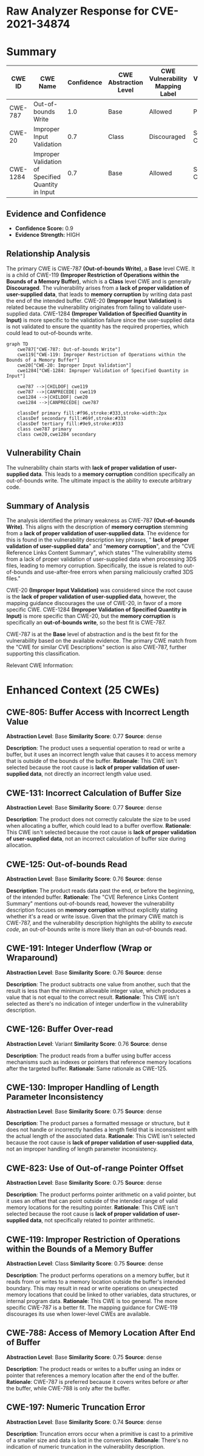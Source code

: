 # Raw Analyzer Response for CVE-2021-34874

# Summary
| CWE ID | CWE Name | Confidence | CWE Abstraction Level | CWE Vulnerability Mapping Label | CWE-Vulnerability Mapping Notes |
|---|---|---|---|---|---|
| CWE-787 | Out-of-bounds Write | 1.0 | Base | Allowed | Primary CWE |
| CWE-20 | Improper Input Validation | 0.7 | Class | Discouraged | Secondary Candidate |
| CWE-1284 | Improper Validation of Specified Quantity in Input | 0.7 | Base | Allowed | Secondary Candidate |

## Evidence and Confidence

*   **Confidence Score:** 0.9
*   **Evidence Strength:** HIGH

## Relationship Analysis
The primary CWE is CWE-787 **(Out-of-bounds Write)**, a **Base** level CWE. It is a child of CWE-119 **(Improper Restriction of Operations within the Bounds of a Memory Buffer)**, which is a **Class** level CWE and is generally **Discouraged**. The vulnerability arises from a **lack of proper validation of user-supplied data**, that leads to **memory corruption** by writing data past the end of the intended buffer. CWE-20 **(Improper Input Validation)** is related because the vulnerability originates from failing to validate user-supplied data. CWE-1284 **(Improper Validation of Specified Quantity in Input)** is more specific to the validation failure since the user-supplied data is not validated to ensure the quantity has the required properties, which could lead to out-of-bounds write.

```mermaid
graph TD
    cwe787["CWE-787: Out-of-bounds Write"]
    cwe119["CWE-119: Improper Restriction of Operations within the Bounds of a Memory Buffer"]
    cwe20["CWE-20: Improper Input Validation"]
    cwe1284["CWE-1284: Improper Validation of Specified Quantity in Input"]

    cwe787 -->|CHILDOF| cwe119
    cwe787 -->|CANPRECEDE| cwe119
    cwe1284 -->|CHILDOF| cwe20
    cwe1284 -->|CANPRECEDE| cwe787

    classDef primary fill:#f96,stroke:#333,stroke-width:2px
    classDef secondary fill:#69f,stroke:#333
    classDef tertiary fill:#9e9,stroke:#333
    class cwe787 primary
    class cwe20,cwe1284 secondary
```

## Vulnerability Chain
The vulnerability chain starts with **lack of proper validation of user-supplied data**. This leads to a **memory corruption** condition specifically an out-of-bounds write. The ultimate impact is the ability to execute arbitrary code.

## Summary of Analysis
The analysis identified the primary weakness as CWE-787 **(Out-of-bounds Write)**. This aligns with the description of **memory corruption** stemming from a **lack of proper validation of user-supplied data**. The evidence for this is found in the vulnerability description key phrases, " **lack of proper validation of user-supplied data**" and "**memory corruption**", and the "CVE Reference Links Content Summary", which states "The vulnerability stems from a lack of proper validation of user-supplied data when processing 3DS files, leading to memory corruption. Specifically, the issue is related to out-of-bounds and use-after-free errors when parsing maliciously crafted 3DS files."

CWE-20 **(Improper Input Validation)** was considered since the root cause is the **lack of proper validation of user-supplied data**, however, the mapping guidance discourages the use of CWE-20, in favor of a more specific CWE. CWE-1284 **(Improper Validation of Specified Quantity in Input)** is more specific than CWE-20, but the **memory corruption** is specifically an **out-of-bounds write**, so the best fit is CWE-787.

CWE-787 is at the **Base** level of abstraction and is the best fit for the vulnerability based on the available evidence. The primary CWE match from the "CWE for similar CVE Descriptions" section is also CWE-787, further supporting this classification.

Relevant CWE Information:

# Enhanced Context (25 CWEs)

## CWE-805: Buffer Access with Incorrect Length Value
**Abstraction Level**: Base
**Similarity Score**: 0.77
**Source**: dense

**Description**:
The product uses a sequential operation to read or write a buffer, but it uses an incorrect length value that causes it to access memory that is outside of the bounds of the buffer.
**Rationale**: This CWE isn't selected because the root cause is **lack of proper validation of user-supplied data**, not directly an incorrect length value used.

## CWE-131: Incorrect Calculation of Buffer Size
**Abstraction Level**: Base
**Similarity Score**: 0.77
**Source**: dense

**Description**:
The product does not correctly calculate the size to be used when allocating a buffer, which could lead to a buffer overflow.
**Rationale**: This CWE isn't selected because the root cause is **lack of proper validation of user-supplied data**, not an incorrect calculation of buffer size during allocation.

## CWE-125: Out-of-bounds Read
**Abstraction Level**: Base
**Similarity Score**: 0.76
**Source**: dense

**Description**:
The product reads data past the end, or before the beginning, of the intended buffer.
**Rationale**: The "CVE Reference Links Content Summary" mentions out-of-bounds read, however the vulnerability description focuses on **memory corruption** without explicitly stating whether it's a read or write issue. Given that the primary CWE match is CWE-787, and the vulnerability description highlights the ability to *execute code*, an out-of-bounds write is more likely than an out-of-bounds read.

## CWE-191: Integer Underflow (Wrap or Wraparound)
**Abstraction Level**: Base
**Similarity Score**: 0.76
**Source**: dense

**Description**:
The product subtracts one value from another, such that the result is less than the minimum allowable integer value, which produces a value that is not equal to the correct result.
**Rationale**: This CWE isn't selected as there's no indication of integer underflow in the vulnerability description.

## CWE-126: Buffer Over-read
**Abstraction Level**: Variant
**Similarity Score**: 0.76
**Source**: dense

**Description**:
The product reads from a buffer using buffer access mechanisms such as indexes or pointers that reference memory locations after the targeted buffer.
**Rationale**: Same rationale as CWE-125.

## CWE-130: Improper Handling of Length Parameter Inconsistency
**Abstraction Level**: Base
**Similarity Score**: 0.75
**Source**: dense

**Description**:
The product parses a formatted message or structure, but it does not handle or incorrectly handles a length field that is inconsistent with the actual length of the associated data.
**Rationale**: This CWE isn't selected because the root cause is **lack of proper validation of user-supplied data**, not an improper handling of length parameter inconsistency.

## CWE-823: Use of Out-of-range Pointer Offset
**Abstraction Level**: Base
**Similarity Score**: 0.75
**Source**: dense

**Description**:
The product performs pointer arithmetic on a valid pointer, but it uses an offset that can point outside of the intended range of valid memory locations for the resulting pointer.
**Rationale**: This CWE isn't selected because the root cause is **lack of proper validation of user-supplied data**, not specifically related to pointer arithmetic.

## CWE-119: Improper Restriction of Operations within the Bounds of a Memory Buffer
**Abstraction Level**: Class
**Similarity Score**: 0.75
**Source**: dense

**Description**:
The product performs operations on a memory buffer, but it reads from or writes to a memory location outside the buffer's intended boundary. This may result in read or write operations on unexpected memory locations that could be linked to other variables, data structures, or internal program data.
**Rationale**: This CWE is too general. The more specific CWE-787 is a better fit. The mapping guidance for CWE-119 discourages its use when lower-level CWEs are available.

## CWE-788: Access of Memory Location After End of Buffer
**Abstraction Level**: Base
**Similarity Score**: 0.75
**Source**: dense

**Description**:
The product reads or writes to a buffer using an index or pointer that references a memory location after the end of the buffer.
**Rationale**: CWE-787 is preferred because it covers writes before *or* after the buffer, while CWE-788 is only after the buffer.

## CWE-197: Numeric Truncation Error
**Abstraction Level**: Base
**Similarity Score**: 0.74
**Source**: dense

**Description**:
Truncation errors occur when a primitive is cast to a primitive of a smaller size and data is lost in the conversion.
**Rationale**: There's no indication of numeric truncation in the vulnerability description.